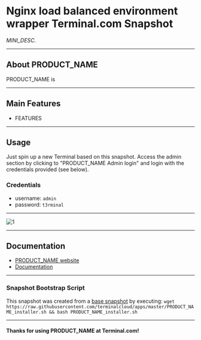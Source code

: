 # **Nginx load balanced environment wrapper** Terminal.com Snapshot

*MINI_DESC.*

---

## About PRODUCT_NAME

PRODUCT_NAME is

---

## Main Features

- FEATURES

---

## Usage

Just spin up a new Terminal based on this snapshot. Access the admin section by clicking to "PRODUCT_NAME Admin login" and login with the credentials provided (see below).

### Credentials

- username: `admin`
- password: `t3rminal`

---

![1](IMAGE_URL)

---

## Documentation

- [PRODUCT_NAME website]()
- [Documentation]()

---

### Snapshot Bootstrap Script

This snapshot was created from a [base snapshot](https://www.terminal.com/tiny/FzpHiTXG1K) by executing:
`wget https://raw.githubusercontent.com/terminalcloud/apps/master/PRODUCT_NAME_installer.sh && bash PRODUCT_NAME_installer.sh`

---

#### Thanks for using PRODUCT_NAME at Terminal.com!
